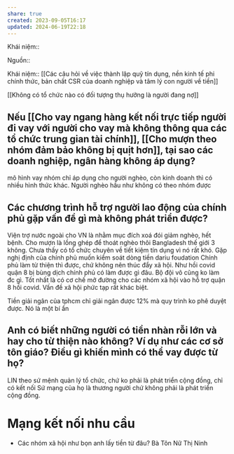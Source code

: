 ```yaml
---
share: true
created: 2023-09-05T16:17
updated: 2024-06-19T22:18
---
```

Khái niệm:: 

Nguồn:: 

Khái niệm:: 
[[Các câu hỏi về việc thành lập quỹ tín dụng, nền kinh tế phi chính thức, bản chất CSR của doanh nghiệp và tâm lý con người về tiền]]

[[Không có tổ chức nào có đối tượng thụ hưởng là người đang nợ]]
## Nếu [[Cho vay ngang hàng kết nối trực tiếp người đi vay với người cho vay mà không thông qua các tổ chức trung gian tài chính]], [[Cho mượn theo nhóm đảm bảo không bị quịt hơn]], tại sao các doanh nghiệp, ngân hàng không áp dụng?
mô hình vay nhóm chỉ áp dụng cho người nghèo, còn kinh doanh thì có nhiều hình thức khác. Người nghèo hầu như không có theo nhóm được
## Các chương trình hỗ trợ người lao động của chính phủ gặp vấn đề gì mà không phát triển được?
Viện trợ nước ngoài cho VN là nhằm mục đích xoá đói giảm nghèo, hết bệnh. Cho mượn là lồng ghép để thoát nghèo thôi
Bangladesh thế giới 3 không. Chưa thấy có tổ chức chuyên về tiết kiệm tín dụng vì nó rất khó. Gặp nghị định của chính phủ muốn kiểm soát dòng tiền
dariu foudation
Chính phủ làm từ thiện thì được, chứ không nên thúc đẩy xã hội. Như hồi covid quận 8 bị bùng dịch chính phủ có làm được gì đâu. Bộ đội vô cũng ko làm đc gì. Tốt nhất là có cơ chế mở đường cho các nhóm xã hội vào hỗ trợ
quận 8 hồi covid. Vấn đề xã hội phức tạp rất khác biệt. 

Tiền giải ngân của tphcm chỉ giải ngân được 12% mà quy trình ko phê duyệt được. Nó là một bí ẩn
## Anh có biết những người có tiền nhàn rỗi lớn và hay cho từ thiện nào không? Ví dụ như các cơ sở tôn giáo? Điều gì khiến mình có thể vay được từ họ?
LIN theo sứ mệnh quản lý tổ chức, chứ ko phải là phát triển cộng đồng, chỉ có kết nối
Sứ mạng của họ là thương người chứ không phải là phát triển cộng đồng. 

# Mạng kết nối nhu cầu
- Các nhóm xã hội như bọn anh lấy tiền từ đâu? Bà Tôn Nữ Thị Ninh
